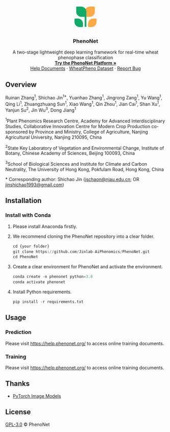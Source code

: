 <p align="center">
  <a href="https://phenonet.org/">
    <img src="./assets/images/phenonet.png" alt="Logo" width="80" height="80">
  </a>

  <h3 align="center">PhenoNet</h3>
  <p align="center">
    A two-stage lightweight deep learning framework for real-time wheat phenophase classification
    <br />
    <a href="https://phenonet.org/"><strong>Try the PhenoNet Platform »</strong></a>
    <br />
     <a href="https://help.phenonet.org/">Help Documents</a>
    ·
    <a href="https://datahub.aiphenomics.com/phenonet.html/">WheatPheno Dataset</a>
    ·
      <a href="https://github.com/Jinlab-AiPhenomics/PhenoNet/issues">Report Bug</a>
</p>

## Overview
Ruinan Zhang<sup>1</sup>, Shichao Jin<sup>1*</sup>, Yuanhao Zhang<sup>1</sup>, Jingrong Zang<sup>1</sup>, Yu Wang<sup>1</sup>, Qing Li<sup>1</sup>, Zhuangzhuang Sun<sup>1</sup>, Xiao Wang<sup>1</sup>, Qin Zhou<sup>1</sup>, Jian Cai<sup>1</sup>, Shan Xu<sup>1</sup>, Yanjun Su<sup>2</sup>, Jin Wu<sup>3</sup>, Dong Jiang<sup>1</sup>

<sup>1</sup>Plant Phenomics Research Centre, Academy for Advanced Interdisciplinary Studies, Collaborative Innovation Centre for Modern Crop Production co-sponsored by Province and Ministry, College of Agriculture, Nanjing Agricultural University, Nanjing 210095, China

<sup>2</sup>State Key Laboratory of Vegetation and Environmental Change, Institute of Botany, Chinese Academy of Sciences, Beijing 100093, China

<sup>3</sup>School of Biological Sciences and Institute for Climate and Carbon Neutrality, The University of Hong Kong, Pokfulam Road, Hong Kong, China

\* Corresponding author: Shichao Jin ([jschaon@njau.edu.cn](mailto:jschaon@njau.edu.cn); OR jinshichao1993@gmail.com)

## Installation
### Install with Conda
1. Please install Anaconda firstly.

2. We recommend cloning the PhenoNet repository into a clear folder.

   ```python
   cd {your folder}
   git clone https://github.com/Jinlab-AiPhenomics/PhenoNet.git
   cd PhenoNet
   ```

3. Create a clear environment for PhenoNet and activate the environment.

   ```python
   conda create -n phenonet python=3.8
   conda activate phenonet
   ```
4. Install Python requirements.

   ```python
   pip install -r requirements.txt
   ```
## Usage

### Prediction

Please visit https://help.phenonet.org/ to access online training documents.

### Training

Please visit https://help.phenonet.org/ to access online training documents.

## Thanks

- [PyTorch Image Models](https://github.com/huggingface/pytorch-image-models/tree/main)

## License

[GPL-3.0](LICENSE) © PhenoNet